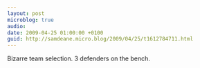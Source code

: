 ```yaml
---
layout: post
microblog: true
audio: 
date: 2009-04-25 01:00:00 +0100
guid: http://samdeane.micro.blog/2009/04/25/t1612784711.html
---
```

Bizarre team selection. 3 defenders on the bench.

